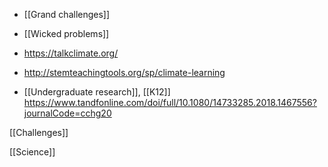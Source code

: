   - [[Grand challenges]]
  - [[Wicked problems]]

  - https://talkclimate.org/

  - http://stemteachingtools.org/sp/climate-learning

  - [[Undergraduate research]],
    [[K12]]
    https://www.tandfonline.com/doi/full/10.1080/14733285.2018.1467556?journalCode=cchg20

[[Challenges]]

[[Science]]